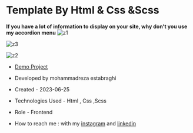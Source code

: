 # Template By Html & Css &Scss 

**If you have a lot of information to display on your site, why don't you use my accordion menu**
![z1](https://github.com/reza-estabraghi/zkidzone/assets/137290475/d65f1983-8087-4e8b-9b05-d986a58ce448)

![z3](https://github.com/reza-estabraghi/zkidzone/assets/137290475/844533e8-6e60-42a2-8fc9-476b736f8780)

![z2](https://github.com/reza-estabraghi/zkidzone/assets/137290475/df814cab-84ea-4c76-a861-78cf420975a4)

- [Demo Project](https://reza-estabraghi.github.io/zkidzone/)

- Developed by mohammadreza estabraghi

- Created - 2023-06-25

- Technologies Used - Html , Css ,Scss 

- Role - Frontend

- How to reach me : with my [instagram](https://www.instagram.com/rezamr8web/?igshid=MzNlNGNkZWQ4Mg%3D%3D) and 
[linkedin](https://www.linkedin.com/in/mohammadreza-estabraghi-62334527a/)
